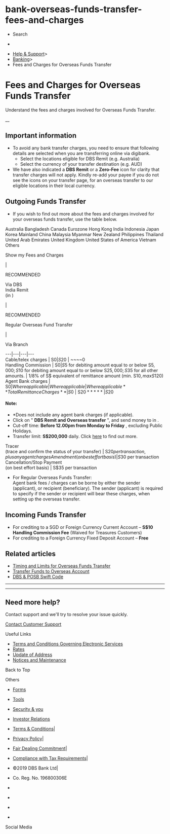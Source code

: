# bank-overseas-funds-transfer-fees-and-charges

[](https://www.dbs.com.sg)

  * Search 

  * 


[](https://www.dbs.com.sg/personal/default.page) [](https://www.dbs.com.sg/personal/support/bank-overseas-funds-transfer-fees-and-charges.html)

  * [Help & Support](https://www.dbs.com.sg/personal/support/home.html)>
  * [Banking](https://www.dbs.com.sg/personal/support/banking-product.html)>
  * Fees and Charges for Overseas Funds Transfer



# Fees and Charges for Overseas Funds Transfer

Understand the fees and charges involved for Overseas Funds Transfer.

__  


## Important information

  * To avoid any bank transfer charges, you need to ensure that following details are selected when you are transferring online via digibank. 
    * Select the locations eligible for DBS Remit (e.g. Australia)
    * Select the currency of your transfer destination (e.g. AUD)
  * We have also indicated a **DBS Remit** or a **Zero-Fee** icon for clarity that transfer charges will not apply. Kindly re-add your payee if you do not see the icons on your transfer page, for an overseas transfer to our eligible locations in their local currency.



## Outgoing Funds Transfer

  * If you wish to find out more about the fees and charges involved for your overseas funds transfer, use the table below.



Australia Bangladesh Canada Eurozone Hong Kong India Indonesia Japan Korea Mainland China Malaysia Myanmar New Zealand Philippines Thailand United Arab Emirates United Kingdom United States of America Vietnam Others

Show my Fees and Charges

| 

RECOMMENDED

Via DBS   
India Remit   
(in )

| 

RECOMMENDED

Regular Overseas Fund Transfer   


| 

Via Branch  
  
---|---|---|---  
Cable/telex charges | S$0 | S$20 |  ~~~~0  
Handling Commission | S$0 | S$5 for debiting amount equal to or below S$5,000;  
S$10 for debiting amount equal to or below S$25,000;  
S$35 for all other amounts. | 1/8% of S$ equivalent of remittance amount (min. S$10, max S$120)  
Agent Bank charges | S$0 | Where applicable | Where applicable | Where applicable  
**Total Remittance Charges** | S$0 | S$20 ***** | S$20  
  
#### Note:

  * *Does not include any agent bank charges (if applicable).
  * Click on " **DBS Remit and Overseas transfer** ", and send money to  in .
  * Cut-off time: **Before 12.00pm from Monday to Friday** , excluding Public Holidays.
  * Transfer limit: **S$200,000** daily. Click [here](https://www.dbs.com.sg/personal/support/bank-overseas-funds-transfer-change-funds-transfer-limit.html) to find out more.

  
Tracer   
(trace and confirm the status of your transfer) | S$20 per transaction, plus any agent charges  
Amendment   
(on best effort basis) | S$30 per transaction  
Cancellation/Stop Payment   
(on best effort basis) | S$35 per transaction  
  
  * For Regular Overseas Funds Transfer:   
Agent bank fees / charges can be borne by either the sender (applicant), or recipient (beneficiary). The sender (applicant) is required to specify if the sender or recipient will bear these charges, when setting up the overseas transfer. 



## Incoming Funds Transfer

  * For crediting to a SGD or Foreign Currency Current Account – **S$10 Handling Commission Fee** (Waived for Treasures Customers)
  * For crediting to a Foreign Currency Fixed Deposit Account – **Free**



## Related articles

  * [Timing and Limits for Overseas Funds Transfer](https://www.dbs.com.sg/personal/support/bank-overseas-funds-transfer-service-standards.html)
  * [Transfer Funds to Overseas Account](https://www.dbs.com.sg/personal/support/bank-overseas-funds-transfer-new-remittance.html)
  * [DBS & POSB Swift Code](https://www.dbs.com.sg/personal/support/bank-general-swift-code-details.html)



* * *

* * *

## Need more help?

Contact support and we'll try to resolve your issue quickly.

[Contact Customer Support](https://www.dbs.com.sg/personal/contact-us.page)

Useful Links

  * [Terms and Conditions Governing Electronic Services](https://www.dbs.com.sg/personal/deposits/terms-conditions-electronic-services.page)
  * [Rates](https://www.dbs.com.sg/personal/rates-online/default.page)
  * [Update of Address](https://www.dbs.com.sg/personal/deposits/update-address.page)
  * [Notices and Maintenance](https://www.dbs.com.sg/personal/deposits/maintenance-schedule.page)



Back to Top

Others

  * [Forms](https://www.dbs.com.sg/personal/forms/default.page)
  * [Tools](https://www.dbs.com.sg/personal/calculators/default.page)
  * [Security & you](https://www.dbs.com.sg/personal/deposits/security-and-you/default.page)
  * [Investor Relations](https://www.dbs.com/investor/default.page)



  * [Terms & Conditions](https://www.dbs.com/terms/default.page)|
  * [Privacy Policy](https://www.dbs.com/privacy/default.page)|
  * [Fair Dealing Commitment](https://www.dbs.com/fairdealing/default.page)|
  * [Compliance with Tax Requirements](https://www.dbs.com.sg/personal/compliance-tax-requirements/index.html)|
  * ©2019 DBS Bank Ltd|
  * Co. Reg. No. 196800306E



  * [](https://www.facebook.com/dbs.sg)
  * [](https://twitter.com/dbsbank)
  * [](https://www.linkedin.com/company/dbs-bank)
  * [](https://www.youtube.com/dbs)



Social Media
